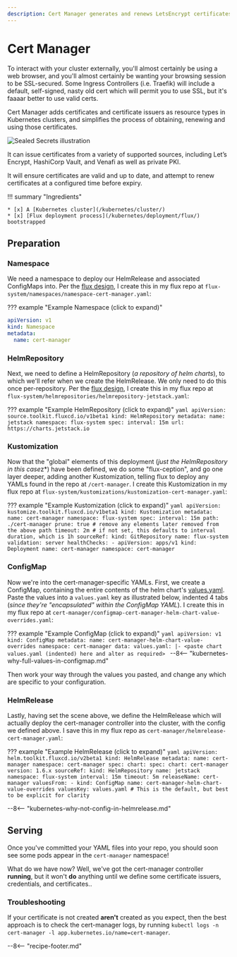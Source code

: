 ```yaml
---
description: Cert Manager generates and renews LetsEncrypt certificates
---
```

# Cert Manager

To interact with your cluster externally, you'll almost certainly be using a web browser, and you'll almost certainly be wanting your browsing session to be SSL-secured. Some Ingress Controllers (i.e. Traefik) will include a default, self-signed, nasty old cert which will permit you to use SSL, but it's faaaar better to use valid certs.

Cert Manager adds certificates and certificate issuers as resource types in Kubernetes clusters, and simplifies the process of obtaining, renewing and using those certificates.

![Sealed Secrets illustration](../../../images/cert-manager.svg)

It can issue certificates from a variety of supported sources, including Let’s Encrypt, HashiCorp Vault, and Venafi as well as private PKI.

It will ensure certificates are valid and up to date, and attempt to renew certificates at a configured time before expiry.

!!! summary "Ingredients"

    * [x] A [Kubernetes cluster](/kubernetes/cluster/) 
    * [x] [Flux deployment process](/kubernetes/deployment/flux/) bootstrapped

## Preparation

### Namespace

We need a namespace to deploy our HelmRelease and associated ConfigMaps into. Per the [flux design](/kubernetes/deployment/flux/), I create this in my flux repo at `flux-system/namespaces/namespace-cert-manager.yaml`:

??? example "Example Namespace (click to expand)"
```yaml
apiVersion: v1
kind: Namespace
metadata:
  name: cert-manager
```

### HelmRepository

Next, we need to define a HelmRepository (*a repository of helm charts*), to which we'll refer when we create the HelmRelease. We only need to do this once per-repository. Per the [flux design](/kubernetes/deployment/flux/), I create this in my flux repo at `flux-system/helmrepositories/helmrepository-jetstack.yaml`:

??? example "Example HelmRepository (click to expand)"
    ```yaml
    apiVersion: source.toolkit.fluxcd.io/v1beta1
    kind: HelmRepository
    metadata:
      name: jetstack
      namespace: flux-system
    spec:
      interval: 15m
      url: https://charts.jetstack.io
    ```

### Kustomization

Now that the "global" elements of this deployment (*just the HelmRepository in this case*z*) have been defined, we do some "flux-ception", and go one layer deeper, adding another Kustomization, telling flux to deploy any YAMLs found in the repo at `/cert-manager`. I create this Kustomization in my flux repo at `flux-system/kustomizations/kustomization-cert-manager.yaml`:

??? example "Example Kustomization (click to expand)"
    ```yaml
    apiVersion: kustomize.toolkit.fluxcd.io/v1beta1
    kind: Kustomization
    metadata:
      name: cert-manager
      namespace: flux-system
    spec:
      interval: 15m
      path: ./cert-manager
      prune: true # remove any elements later removed from the above path
      timeout: 2m # if not set, this defaults to interval duration, which is 1h
      sourceRef:
        kind: GitRepository
        name: flux-system
      validation: server
      healthChecks:
        - apiVersion: apps/v1
          kind: Deployment
          name: cert-manager
          namespace: cert-manager
    ```

### ConfigMap

Now we're into the cert-manager-specific YAMLs. First, we create a ConfigMap, containing the entire contents of the helm chart's [values.yaml](https://github.com/bitnami-labs/cert-manager/blob/main/helm/cert-manager/values.yaml). Paste the values into a `values.yaml` key as illustrated below, indented 4 tabs (*since they're "encapsulated" within the ConfigMap YAML*). I create this in my flux repo at `cert-manager/configmap-cert-manager-helm-chart-value-overrides.yaml`:

??? example "Example ConfigMap (click to expand)"
    ```yaml
    apiVersion: v1
    kind: ConfigMap
    metadata:
      name: cert-manager-helm-chart-value-overrides
      namespace: cert-manager
    data:
      values.yaml: |-
        <paste chart values.yaml (indented) here and alter as required>
    ```
--8<-- "kubernetes-why-full-values-in-configmap.md"

Then work your way through the values you pasted, and change any which are specific to your configuration.

### HelmRelease

Lastly, having set the scene above, we define the HelmRelease which will actually deploy the cert-manager controller into the cluster, with the config we defined above. I save this in my flux repo as `cert-manager/helmrelease-cert-manager.yaml`:

??? example "Example HelmRelease (click to expand)"
    ```yaml
    apiVersion: helm.toolkit.fluxcd.io/v2beta1
    kind: HelmRelease
    metadata:
    name: cert-manager
    namespace: cert-manager
    spec:
    chart:
        spec:
        chart: cert-manager
        version: 1.6.x
        sourceRef:
            kind: HelmRepository
            name: jetstack
            namespace: flux-system
    interval: 15m
    timeout: 5m
    releaseName: cert-manager
    valuesFrom:
    - kind: ConfigMap
        name: cert-manager-helm-chart-value-overrides
        valuesKey: values.yaml # This is the default, but best to be explicit for clarity
    ```

--8<-- "kubernetes-why-not-config-in-helmrelease.md"

## Serving

Once you've committed your YAML files into your repo, you should soon see some pods appear in the `cert-manager` namespace!

What do we have now? Well, we've got the cert-manager controller **running**, but it won't **do** anything until we define some certificate issuers, credentials, and certificates..




### Troubleshooting

If your certificate is not created **aren't** created as you expect, then the best approach is to check the cert-manager logs, by running `kubectl logs -n cert-manager -l app.kubernetes.io/name=cert-manager`.

--8<-- "recipe-footer.md"

[^1]: Why yes, I **have** accidentally rate-limited myself by deleting/recreating my prod certificates a few times!